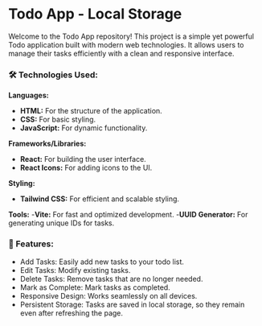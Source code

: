 # Todo App - Local Storage
Welcome to the Todo App repository! This project is a simple yet powerful Todo application built with modern web technologies. It allows users to manage their tasks efficiently with a clean and responsive interface.

### 🛠️ Technologies Used:
__Languages:__
- __HTML:__ For the structure of the application.
- __CSS:__ For basic styling.
- __JavaScript:__ For dynamic functionality.

__Frameworks/Libraries:__
- __React:__ For building the user interface.
- __React Icons:__ For adding icons to the UI.

__Styling:__
- __Tailwind CSS:__ For efficient and scalable styling.

__Tools:__
-__Vite:__ For fast and optimized development.
-__UUID Generator:__ For generating unique IDs for tasks.

### 🚀 Features:
- Add Tasks: Easily add new tasks to your todo list.
- Edit Tasks: Modify existing tasks.
- Delete Tasks: Remove tasks that are no longer needed.
- Mark as Complete: Mark tasks as completed.
- Responsive Design: Works seamlessly on all devices.
- Persistent Storage: Tasks are saved in local storage, so they remain even after refreshing the page.

<!-- # React + Vite

This template provides a minimal setup to get React working in Vite with HMR and some ESLint rules.

Currently, two official plugins are available:

- [@vitejs/plugin-react](https://github.com/vitejs/vite-plugin-react/blob/main/packages/plugin-react/README.md) uses [Babel](https://babeljs.io/) for Fast Refresh
- [@vitejs/plugin-react-swc](https://github.com/vitejs/vite-plugin-react-swc) uses [SWC](https://swc.rs/) for Fast Refresh -->
